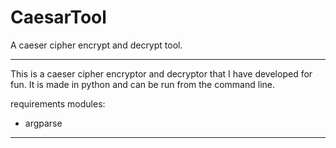 # CaesarTool
A caeser cipher encrypt and decrypt tool.
***
This is a caeser cipher encryptor and decryptor that I have developed for fun.
It is made in python and can be run from the command line.

requirements modules: 
 - argparse
***

